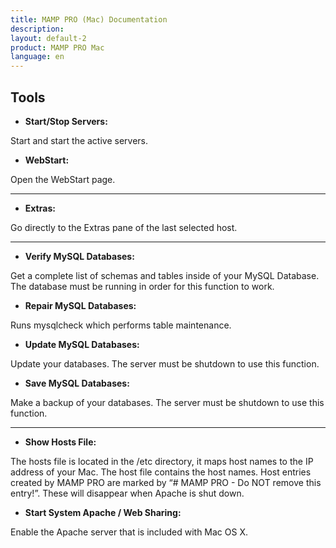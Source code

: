 ```yaml
---
title: MAMP PRO (Mac) Documentation
description: 
layout: default-2
product: MAMP PRO Mac
language: en
---
```


## Tools

*  **Start/Stop Servers:**

Start and start the active servers.

*  **WebStart:**

Open the WebStart page.

---

*  **Extras:**

Go directly to the Extras pane of the last selected host.

---

*  **Verify MySQL Databases:**
     
Get a complete list of schemas and tables inside of your MySQL Database. The database must be running in order for this      function to work.

*  **Repair MySQL Databases:**

Runs mysqlcheck which performs table maintenance.

 
*  **Update MySQL Databases:**
     
Update your databases. The server must be shutdown to use this function.

 
*  **Save MySQL Databases:**
     
Make a backup of your databases. The server must be shutdown to use this function.

---

*  **Show Hosts File:**

The hosts file is located in the /etc directory, it maps host names to the IP address of your Mac. The host file            contains the host names. Host entries created by MAMP PRO are marked by “# MAMP PRO - Do NOT remove this entry!”. These      will disappear when Apache is shut down.


*  **Start System Apache / Web Sharing:**

Enable the Apache server that is included with Mac OS X.

